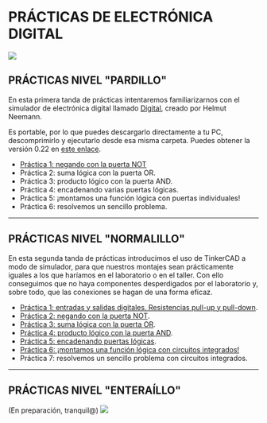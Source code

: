 # PRÁCTICAS DE ELECTRÓNICA DIGITAL
![](http://universitariosmagazine.com/site/images/easyblog_articles/468/EDIGI1.jpg)

## PRÁCTICAS NIVEL "PARDILLO"
En esta primera tanda de prácticas intentaremos familiarizarnos con el simulador de electrónica digital llamado [Digital](https://github.com/hneemann/Digital), creado por Helmut Neemann.


Es portable, por lo que puedes descargarlo directamente a tu PC, descomprimirlo y ejecutarlo desde esa misma carpeta. Puedes obtener la versión 0.22 en [este enlace](https://github.com/hneemann/Digital/releases/download/v0.22/Digital.zip).


- [Práctica 1: negando con la puerta NOT](https://docs.google.com/document/d/1iJ7cgN0mHJPqaK3BvxQqF3LkJ6-RF1aSGijMy5XQ0tE/edit?usp=sharing)
- Práctica 2: suma lógica con la puerta OR.
- Práctica 3: producto lógico con la puerta AND.
- Práctica 4: encadenando varias puertas lógicas.
- Práctica 5: ¡montamos una función lógica con puertas individuales!
- Práctica 6: resolvemos un sencillo problema.

---



## PRÁCTICAS NIVEL "NORMALILLO"
En esta segunda tanda de prácticas introducimos el uso de TinkerCAD a modo de simulador, para que nuestros montajes sean prácticamente iguales a los que haríamos en el laboratorio o en el taller. Con ello conseguimos que no haya componentes desperdigados por el laboratorio y, sobre todo, que las conexiones se hagan de una forma eficaz.


- [Práctica 1: entradas y salidas digitales. Resistencias pull-up y pull-down](https://www.tinkercad.com/things/2R9DWOwfjOF).
- [Práctica 2: negando con la puerta NOT](https://www.tinkercad.com/things/i1h5K1Ge3kF).
- [Práctica 3: suma lógica con la puerta OR](https://www.tinkercad.com/things/3lCMxIsR8j2).
- [Práctica 4: producto lógico con la puerta AND](https://www.tinkercad.com/things/7PQov7gR0DS).
- [Práctica 5: encadenando puertas lógicas](https://www.tinkercad.com/things/cdIJVCazcBN).
- [Práctica 6: ¡montamos una función lógica con circuitos integrados!](https://www.tinkercad.com/things/4fJ3i9ZxRpB)
- Práctica 7: resolvemos un sencillo problema con circuitos integrados.

---


## PRÁCTICAS NIVEL "ENTERAÍLLO"
(En preparación, tranquil@)
![](https://es.wikipedia.org/wiki/Archivo:En_construccion.jpg)
